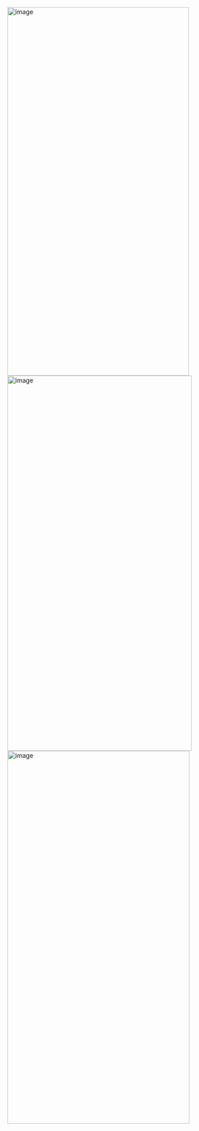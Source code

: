 

<img width="410" height="831" alt="image" src="https://github.com/user-attachments/assets/116285c5-7be1-47a0-98f0-a15beb8f60c9" /> <img width="416" height="846" alt="image" src="https://github.com/user-attachments/assets/1b09da75-165d-43e3-992d-1ceee2b8a13f" /> <img width="411" height="841" alt="image" src="https://github.com/user-attachments/assets/4802b275-539b-4f8c-9edd-cc3c9e319d37" />








